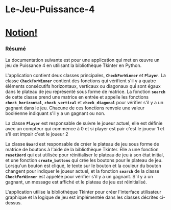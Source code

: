 # Le-Jeu-Puissance-4
#  [Notion!](https://scientific-viper-58f.notion.site/project-51175dd8d05f44e2be0831fefd381461)
### Résumé
La documentation suivante est pour une application qui met en œuvre un jeu de Puissance 4 en utilisant la bibliothèque Tkinter en Python.

L'application contient deux classes principales, **`CheckForWinner`** et **`Player`**. La classe **`CheckForWinner`** contient des fonctions qui vérifient s'il y a quatre éléments consécutifs horizontaux, verticaux ou diagonaux qui sont égaux dans le plateau de jeu représenté sous forme de matrice. La fonction **`search`** de cette classe prend une matrice en entrée et appelle les fonctions **`check_horizontal`**, **`check_vertical`** et **`check_diagonal`** pour vérifier s'il y a un gagnant dans le jeu. Chacune de ces fonctions renvoie une valeur booléenne indiquant s'il y a un gagnant ou non.

La classe **`Player`** est responsable de suivre le joueur actuel, elle est définie avec un compteur qui commence à 0 et si player est pair c'est le joueur 1 et s'il est impair c'est le joueur 2

La classe **`Board`** est responsable de créer le plateau de jeu sous forme de matrice de boutons à l'aide de la bibliothèque Tkinter. Elle a une fonction **`resetBord`** qui est utilisée pour réinitialiser le plateau de jeu à son état initial, et une fonction **`create_buttons`** qui crée les boutons pour le plateau de jeu. Lorsqu'un bouton est cliqué, le texte sur le bouton et la couleur du bouton changent pour indiquer le joueur actuel, et la fonction **`search`** de la classe **`CheckForWinner`** est appelée pour vérifier s'il y a un gagnant. S'il y a un gagnant, un message est affiché et le plateau de jeu est réinitialisé.

L'application utilise la bibliothèque Tkinter pour créer l'interface utilisateur graphique et la logique de jeu est implémentée dans les classes décrites ci-dessus.
